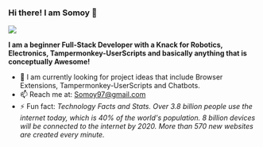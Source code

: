 ### Hi there! I am Somoy 👋 

<img src="https://steamuserimages-a.akamaihd.net/ugc/959720256692708008/F46D369E23B735E4BF8244892C8F61CAE90BCE29/"></img>

<b>I am a beginner Full-Stack Developer with a Knack for Robotics, Electronics, Tampermonkey-UserScripts and basically anything
that is conceptually Awesome!</b>

- 👯 I am currently looking for project ideas that include Browser Extensions, Tampermonkey-UserScripts and Chatbots. 
- 📫 Reach me at: Somoy97@gmail.com
- ⚡ Fun fact: *Technology Facts and Stats. Over 3.8 billion people use the internet today, which is 40% of the world's population. 8 billion devices will be connected to the internet by 2020. More than 570 new websites are created every minute.*

<!--
**Somoy73/Somoy73** is a ✨ _special_ ✨ repository because its `README.md` (this file) appears on your GitHub profile.

Here are some ideas to get you started:

- 🔭 I’m currently working on Javascript Projects 
- 🌱 I’m currently learning MERN-Stack and AI
- 👯 I’m looking to collaborate on anything related to what I am learning or working on
- 📫 How to reach me: Somoy97@gmail.com

- 🔭 I’m currently working on ...
- 🌱 I’m currently learning ...
- 👯 I’m looking to collaborate on ...
- 🤔 I’m looking for help with ...
- 💬 Ask me about ...
- 📫 How to reach me: ...
- 😄 Pronouns: ...
- ⚡ Fun fact: ...
-->
